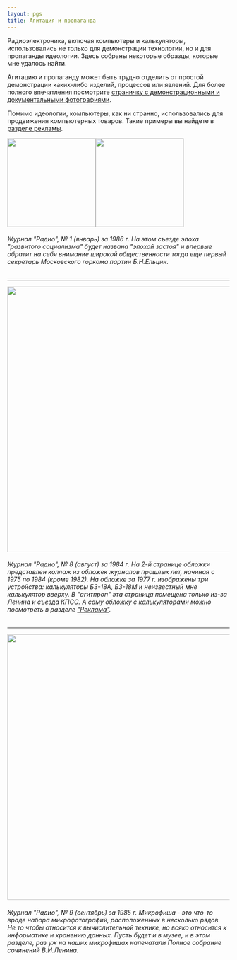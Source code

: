```yaml
---
layout: pgs
title: Агитация и пропаганда
---
```


Радиоэлектроника, включая компьютеры и калькуляторы, использовались не только для демонстрации технологии, но и для пропаганды идеологии. Здесь собраны некоторые образцы, которые мне удалось найти.

Агитацию и пропаганду может быть трудно отделить от простой демонстрации каких-либо изделий, процессов или явлений. Для более полного впечатления посмотрите [страничку с демонстрационными и документальными фотографиями](../../documentary).

Помимо идеологии, компьютеры, как ни странно, использовались для продвижения компьютерных товаров. Такие примеры вы найдете в [разделе рекламы](../../advetisement).

<img src="https://archive.radio.ru/web/img/1986/b.1986-01.000.jpg" width="200"><img src="https://archive.radio.ru/web/img/1984/f.1984-08.001.jpg" width="200">

###### Журнал "Радио", № 1 (январь) за 1986 г. На этом съезде эпоха "развитого социализма" будет названа "эпохой застоя" и впервые обратит на себя внимание широкой общественности тогда еще первый секретарь Московского горкома партии Б.Н.Ельцин. 

______

<img src="https://archive.radio.ru/web/img/1984/f.1984-08.001.jpg" width="600">

###### Журнал "Радио", № 8 (август) за 1984 г. На 2-й странице обложки представлен коллаж из обложек журналов прошлых лет, начиная с 1975 по 1984 (кроме 1982). На обложке за 1977 г. изображены три устройства: калькуляторы Б3-18А, Б3-18М и неизвестный мне калькулятор вверху. В "агитпроп" эта страница помещена только из-за Ленина и съезда КПСС. А саму обложку с калькуляторами можно посмотреть в разделе ["Реклама"](../../advetisement).

______

<img src="https://archive.radio.ru/web/img/1985/b.1985-09.018.jpg" width="600">

###### Журнал "Радио", № 9 (сентябрь) за 1985 г. Микрофиша - это что-то вроде набора микрофотографий, расположенных в несколько рядов. Не то чтобы относится к вычислительной технике, но всяко относится к информатике и хранению данных. Пусть будет и в музее, и в этом разделе, раз уж на наших микрофишах напечатали Полное собрание сочинений В.И.Ленина.

